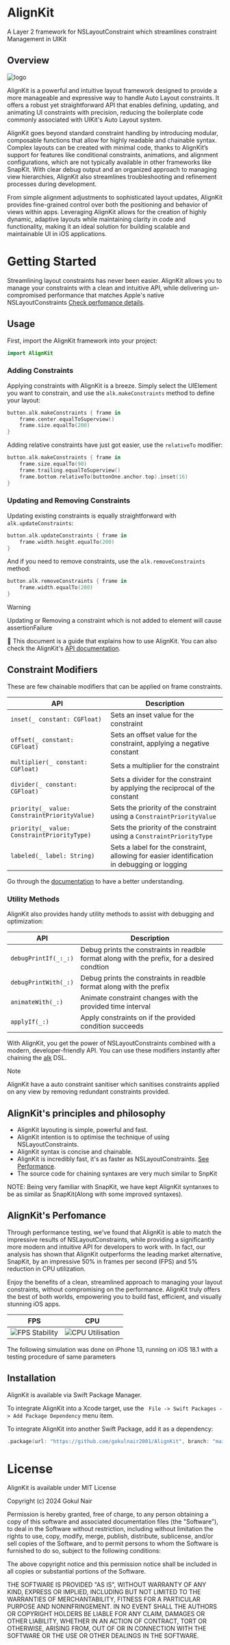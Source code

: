 # AlignKit

A Layer 2 framework for NSLayoutConstraint which streamlines constraint Management in UIKit

## Overview

![logo](Sources/Documentation/AlignKit.docc/Resources/Logo.png)


AlignKit is a powerful and intuitive layout framework designed to provide a more manageable and expressive way to handle Auto Layout constraints. It offers a robust yet straightforward API that enables defining, updating, and animating UI constraints with precision, reducing the boilerplate code commonly associated with UIKit's Auto Layout system.

AlignKit goes beyond standard constraint handling by introducing modular, composable functions that allow for highly readable and chainable syntax. Complex layouts can be created with minimal code, thanks to AlignKit’s support for features like conditional constraints, animations, and alignment configurations, which are not typically available in other frameworks like SnapKit. With clear debug output and an organized approach to managing view hierarchies, AlignKit also streamlines troubleshooting and refinement processes during development.

From simple alignment adjustments to sophisticated layout updates, AlignKit provides fine-grained control over both the positioning and behavior of views within apps. Leveraging AlignKit allows for the creation of highly dynamic, adaptive layouts while maintaining clarity in code and functionality, making it an ideal solution for building scalable and maintainable UI in iOS applications.

# Getting Started

Streamlining layout constraints has never been easier. AlignKit allows you to manage your constraints with a clean and intuitive API, while delivering un-compromised performance that matches Apple's native NSLayoutConstraints [Check perfomance details](#AlignKitsPerfomance).

## Usage

First, import the AlignKit framework into your project:

```swift
import AlignKit
```

### Adding Constraints

Applying constraints with AlignKit is a breeze. Simply select the UIElement you want to constrain, and use the `alk.makeConstraints` method to define your layout:

```swift
button.alk.makeConstraints { frame in
    frame.center.equalToSuperview()
    frame.size.equalTo(200)
}
```

Adding relative constraints have just got easier, use the `relativeTo` modifier:

```swift
button.alk.makeConstraints { frame in
    frame.size.equalTo(90)
    frame.trailing.equalToSuperview()
    frame.bottom.relativeTo(buttonOne.anchor.top).inset(16)
}
```

### Updating and Removing Constraints

Updating existing constraints is equally straightforward with `alk.updateConstraints`:

```swift
button.alk.updateConstraints { frame in
    frame.width.height.equalTo(200)
}
```

And if you need to remove constraints, use the `alk.removeConstraints` method:

```swift
button.alk.removeConstraints { frame in
    frame.width.equalTo(200)
}
```

> [!Warning]
> Updating or Removing a constraint which is not added to element will cause assertionFailure

📌 This document is a guide that explains how to use AlignKit. You can also check the AlignKit's [API documentation](https://alignkit-gokulnairs-projects.vercel.app/documentation/alignkit).

## Constraint Modifiers
These are few chainable modifiers that can be applied on frame constraints.

| API | Description |
| -- | -- |
| `inset(_ constant: CGFloat)` | Sets an inset value for the constraint |
| `offset(_ constant: CGFloat)` | Sets an offset value for the constraint, applying a negative constant |
| `multiplier(_ constant: CGFloat)` | Sets a multiplier for the constraint |
| `divider(_ constant: CGFloat)` | Sets a divider for the constraint by applying the reciprocal of the constant |
| `priority(_ value: ConstraintPriorityValue)` | Sets the priority of the constraint using a `ConstraintPriorityValue` |
| `priority(_ value: ConstraintPriorityType)` | Sets the priority of the constraint using a `ConstraintPriorityType` |
| `labeled(_ label: String)` | Sets a label for the constraint, allowing for easier identification in debugging or logging |

Go through the [documentation](https://alignkit-gokulnairs-projects.vercel.app/documentation/alignkit) to have a better understanding.

### Utility Methods

AlignKit also provides handy utility methods to assist with debugging and optimization:

| API | Description |
| -- | -- |
| `debugPrintIf(_:_:)` | Debug prints the constraints in readble format along with the prefix, for a desired condtion |
| `debugPrintWith(_:)` | Debug prints the constraints in readble format along with the prefix |
| `animateWith(_:)` | Animate constraint changes with the provided time interval |
| `applyIf(_:)` | Apply constraints on if the provided condition succeeds |

With AlignKit, you get the power of NSLayoutConstraints combined with a modern, developer-friendly API. 
You can use these modifiers instantly after chaining the [alk](Sources/AlignKit/Extensions/View+Extension.swift) DSL.

> [!Note]
> AlignKit have a auto constraint sanitiser which sanitises constraints applied on any view by removing redundant constraints provided.

## AlignKit's principles and philosophy

* AlignKit layouting is simple, powerful and fast.
* AlignKit intention is to optimise the technique of using NSLayoutConstraints. 
* AlignKit syntax is concise and chainable.
* AlignKit is incredibly fast, it's as faster as NSLayoutConstraints. [See Performance](#AlignKit's-Perfomance).
* The source code for chaining syntaxes are very much similar to SnpKit
  
NOTE: Being very familiar with SnapKit, we have kept AlignKit syntanxes to be as similar as SnapKit(Along with some improved syntaxes). 

## AlignKit's Perfomance 

Through performance testing, we've found that AlignKit is able to match the impressive results of NSLayoutConstraints, while providing a significantly more modern and intuitive API for developers to work with. In fact, our analysis has shown that AlignKit outperforms the leading market alternative, SnapKit, by an impressive 50% in frames per second (FPS) and 5% reduction in CPU utilization.

Enjoy the benefits of a clean, streamlined approach to managing your layout constraints, without compromising on the performance. AlignKit truly offers the best of both worlds, empowering you to build fast, efficient, and visually stunning iOS apps.

| FPS | CPU |
| -- | -- |
|![FPS Stability](https://github.com/user-attachments/assets/11b9e4d8-cc78-4048-b86b-9d61ecedec4c) | ![CPU Utilisation](https://github.com/user-attachments/assets/0d64c7fe-17f6-494f-af20-5a0876175f3e) | 

The following simulation was done on iPhone 13, running on iOS 18.1 with a testing procedure of same parameters

## Installation

AlignKit is available via Swift Package Manager. 

To integrate AlignKit into a Xcode target, use the ``` File -> Swift Packages -> Add Package Dependency``` menu item.

To integrate AlignKit into another Swift Package, add it as a dependency:
```swift
.package(url: "https://github.com/gokulnair2001/AlignKit", branch: "main")
```

# License

AlignKit is available under MIT License

Copyright (c) 2024 Gokul Nair

Permission is hereby granted, free of charge, to any person obtaining a copy
of this software and associated documentation files (the "Software"), to deal
in the Software without restriction, including without limitation the rights
to use, copy, modify, merge, publish, distribute, sublicense, and/or sell
copies of the Software, and to permit persons to whom the Software is
furnished to do so, subject to the following conditions:

The above copyright notice and this permission notice shall be included in all
copies or substantial portions of the Software.

THE SOFTWARE IS PROVIDED "AS IS", WITHOUT WARRANTY OF ANY KIND, EXPRESS OR
IMPLIED, INCLUDING BUT NOT LIMITED TO THE WARRANTIES OF MERCHANTABILITY,
FITNESS FOR A PARTICULAR PURPOSE AND NONINFRINGEMENT. IN NO EVENT SHALL THE
AUTHORS OR COPYRIGHT HOLDERS BE LIABLE FOR ANY CLAIM, DAMAGES OR OTHER
LIABILITY, WHETHER IN AN ACTION OF CONTRACT, TORT OR OTHERWISE, ARISING FROM,
OUT OF OR IN CONNECTION WITH THE SOFTWARE OR THE USE OR OTHER DEALINGS IN THE
SOFTWARE.

